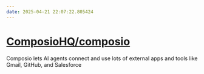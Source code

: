 ```yaml
---
date: 2025-04-21 22:07:22.805424
---
```


# [ComposioHQ/composio](https://github.com/ComposioHQ/composio)

Composio lets AI agents connect and use lots of external apps and tools like Gmail, GitHub, and Salesforce